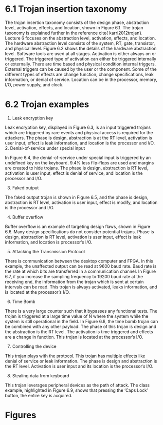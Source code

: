 # 6.1 Trojan insertion taxonomy
The trojan insertion taxonomy consists of the design phase, abstraction level, activation, effects, and location, shown in Figure 6.1. The trojan taxonomy is explained further in the reference cite{ karri2012trojan}.  Lecture 6 focuses on the abstraction level, activation, effects, and location. The hardware abstraction level consists of the system, RT, gate, transistor, and physical level. Figure 6.2 shows the details of the hardware abstraction level. Software tools are used at all stages. Activation is either always on or triggered. The triggered type of activation can either be triggered internally or externally. There are time based and physical condition internal triggers. External triggers can be caused by the user or the component. Some of the different types of effects are change function, change specifications, leak information, or denial of service. Location can be in the processor, memory, I/O, power supply, and clock.


 # 6.2 Trojan examples

1.	Leak encryption key

Leak encryption key, displayed in Figure 6.3, is an input triggered trojans which are triggered by rare events and physical access is required for the attackers. The phase is design, abstraction is at the RT level, activation is user input, effect is leak information, and location is the processor and I/O. 
2.	Denial-of-service under special input

In Figure 6.4, the denial-of-service under special input is triggered by an undefined key on the keyboard. 9.4% less flip-flops are used and margins are created to hide trojans. The phase is design, abstraction is RT level, activation is user input, effect is denial of service, and location is the processor and I/O. 

3.	Faked output

The faked output trojan is shown in Figure 6.5, and the phase is design, abstraction is RT level, activation is user input, effect is modify, and location is the processor and I/O.   

4.	Buffer overflow

Buffer overflow is an example of targeting design flaws, shown in Figure 6.6. Many design specifications do not consider potential trojans. Phase is design, abstraction is RT level, activation is user input, effect is leak information, and location is processor’s I/O. 

5.	Attacking the Transmission Protocol

There is communication between the desktop computer and FPGA. In this example, the unaffected output can be read at 9600 baud rate. Baud rate is the rate at which bits are transferred in a communication channel. In Figure 6.7, if you increase the sampling frequency to 19200 baud rate at the receiving end, the information from the trojan which is sent at certain intervals can be read. This trojan is always activated, leaks information, and is located at the processor’s I/O.

6.	Time Bomb

There is a very large counter such that it bypasses any functional tests. The trojan is triggered at a large time value of N where the system while the system is still operational in the field. In Figure 6.8, the time bomb trojan can be combined with any other payload. The phase of this trojan is design and the abstraction is the RT level. The activation is time triggered and effects are a change in function. This trojan is located at the processor’s I/O.

7.	Controlling the device

This trojan plays with the protocol. This trojan has multiple effects like denial of service or leak information. The phase is design and abstraction is the RT level. Activation is user input and its location is the processor’s I/O. 

8.	Stealing data from keyboard

This trojan leverages peripheral devices as the path of attack. The class example, highlighted in Figure 6.9, shows that pressing the ‘Caps Lock’ button, the entire key is acquired. 

# Figures


